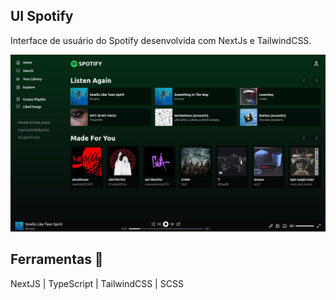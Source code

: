 ## UI Spotify

Interface de usuário do Spotify desenvolvida com NextJs e TailwindCSS.

<div align="center">

![Design preview for the project](./public/preview/preview.jpg)

</div>

## Ferramentas 📌

NextJS | TypeScript | TailwindCSS | SCSS
